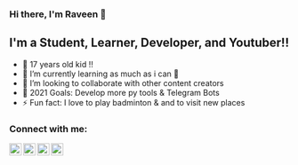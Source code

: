 ### Hi there, I'm Raveen  👋


## I'm a Student, Learner, Developer, and Youtuber!!

- 🔭 17 years old kid !!
- 🌱 I’m currently learning as much as i can 🤣
- 👯 I’m looking to collaborate with other content creators
- 🥅 2021 Goals: Develop more py tools & Telegram Bots
- ⚡ Fun fact: I love to play badminton & and to  visit new places


### Connect with me:

[<img align="left" alt="raveen-2003 | YouTube" width="22px" src="https://cdn.jsdelivr.net/npm/simple-icons@v3/icons/youtube.svg" />][youtube]
[<img align="left" alt="raveen-2003 | Twitter" width="22px" src="https://cdn.jsdelivr.net/npm/simple-icons@v3/icons/twitter.svg" />][twitter]
[<img align="left" alt="raveen-2003 | Instagram" width="22px" src="https://cdn.jsdelivr.net/npm/simple-icons@v3/icons/instagram.svg" />][instagram]
[<img align="left" alt="raveen-2003 | telegram" width="22px" src="https://cdn.jsdelivr.net/npm/simple-icons@v3/icons/telegram.svg" />][Telegram]


<br />




[twitter]: https://twitter.com/im_raveen
[instagram]: https://instagram.com/_.raveen
[youtube]: https://www.youtube.com/channel/UCXZv6LibWI5exXD6qxWuJyw
[Telegram]: https://t.me/raveen_2003
